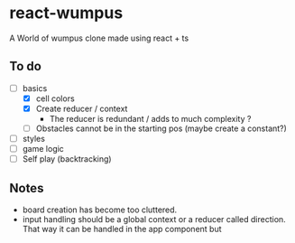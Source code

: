 # react-wumpus

A World of wumpus clone made using react + ts

## To do

- [ ] basics
  - [x] cell colors
  - [x] Create reducer / context
    - The reducer is redundant / adds to much complexity ?
  - [ ] Obstacles cannot be in the starting pos (maybe create a constant?)
- [ ] styles
- [ ] game logic
- [ ] Self play (backtracking)

## Notes

- board creation has become too cluttered.
- input handling should be a global context or a reducer called direction. That way it can be handled in the app component but
